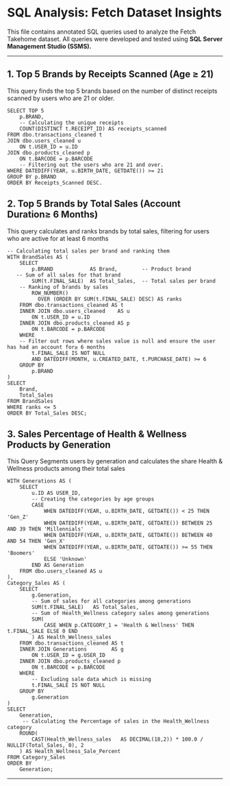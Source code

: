 # SQL Analysis: Fetch Dataset Insights

This file contains annotated SQL queries used to analyze the Fetch Takehome dataset. All queries were developed and tested using ****SQL Server Management Studio (SSMS).****

---

## 1. Top 5 Brands by Receipts Scanned (Age ≥ 21)
This query finds the top 5 brands based on the number of distinct receipts scanned by users who are 21 or older.

```
SELECT TOP 5
    p.BRAND,
	-- Calculating the unique receipts 
    COUNT(DISTINCT t.RECEIPT_ID) AS receipts_scanned
FROM dbo.transactions_cleaned t
JOIN dbo.users_cleaned u
    ON t.USER_ID = u.ID
JOIN dbo.products_cleaned p
    ON t.BARCODE = p.BARCODE
	-- Filtering out the users who are 21 and over. 
WHERE DATEDIFF(YEAR, u.BIRTH_DATE, GETDATE()) >= 21
GROUP BY p.BRAND
ORDER BY Receipts_Scanned DESC.

```
## 2. Top 5 Brands by Total Sales (Account Duration≥ 6 Months)
This query calculates and ranks brands by total sales, filtering for users who are active for at least 6 months
```
-- Calculating total sales per brand and ranking them
WITH BrandSales AS (
    SELECT
        p.BRAND            AS Brand,        -- Product brand
   -- Sum of all sales for that brand
		SUM(t.FINAL_SALE)  AS Total_Sales,  -- Total sales per brand
	-- Ranking of brands by sales 
        ROW_NUMBER()
          OVER (ORDER BY SUM(t.FINAL_SALE) DESC) AS ranks
    FROM dbo.transactions_cleaned AS t
    INNER JOIN dbo.users_cleaned    AS u
        ON t.USER_ID = u.ID
    INNER JOIN dbo.products_cleaned AS p
        ON t.BARCODE = p.BARCODE
    WHERE
    -- Filter out rows where sales value is null and ensure the user has had an account for≥ 6 months
		t.FINAL_SALE IS NOT NULL
        AND DATEDIFF(MONTH, u.CREATED_DATE, t.PURCHASE_DATE) >= 6
    GROUP BY
        p.BRAND
)
SELECT
    Brand,
    Total_Sales
FROM BrandSales
WHERE ranks <= 5
ORDER BY Total_Sales DESC;

```

## 3. Sales Percentage of Health & Wellness Products by Generation

This Query Segments users by generation and calculates the share  Health & Wellness products among their total sales
```
WITH Generations AS (
    SELECT
        u.ID AS USER_ID,
        -- Creating the categories by age groups
		CASE
            WHEN DATEDIFF(YEAR, u.BIRTH_DATE, GETDATE()) < 25 THEN 'Gen_Z'
            WHEN DATEDIFF(YEAR, u.BIRTH_DATE, GETDATE()) BETWEEN 25 AND 39 THEN 'Millennials'
            WHEN DATEDIFF(YEAR, u.BIRTH_DATE, GETDATE()) BETWEEN 40 AND 54 THEN 'Gen_X'
            WHEN DATEDIFF(YEAR, u.BIRTH_DATE, GETDATE()) >= 55 THEN 'Boomers'
            ELSE 'Unknown'  
        END AS Generation
    FROM dbo.users_cleaned AS u
),
Category_Sales AS (
    SELECT
        g.Generation,
        -- Sum of sales for all categories among generations
        SUM(t.FINAL_SALE)   AS Total_Sales,   
        -- Sum of Health_Wellness category sales among generations
		SUM(
            CASE WHEN p.CATEGORY_1 = 'Health & Wellness' THEN t.FINAL_SALE ELSE 0 END
        ) AS Health_Wellness_sales    
    FROM dbo.transactions_cleaned AS t
    INNER JOIN Generations        AS g
        ON t.USER_ID = g.USER_ID           
    INNER JOIN dbo.products_cleaned p
        ON t.BARCODE = p.BARCODE            
    WHERE
        -- Excluding sale data which is missing
		t.FINAL_SALE IS NOT NULL            
    GROUP BY
        g.Generation                       
)
SELECT
    Generation,                          
     -- Calculating the Percentage of sales in the Health_Wellness category
	ROUND(
		CAST(Health_Wellness_sales   AS DECIMAL(18,2)) * 100.0 / NULLIF(Total_Sales, 0), 2
    ) AS Health_Wellness_Sale_Percent     
FROM Category_Sales
ORDER BY
    Generation;  
```

----
